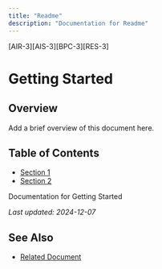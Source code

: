 ```yaml
---
title: "Readme"
description: "Documentation for Readme"
---
```


[AIR-3][AIS-3][BPC-3][RES-3]


<!-- markdownlint-disable MD013 line-length -->

# Getting Started

## Overview

Add a brief overview of this document here.

## Table of Contents

- [Section 1](#section-1)
- [Section 2](#section-2)


Documentation for Getting Started

*Last updated: 2024-12-07*

## See Also

- [Related Document](#related-document)

